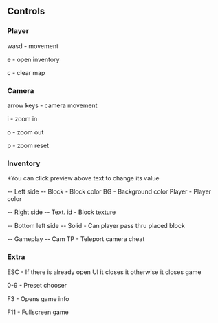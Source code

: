 ## Controls

### Player
wasd - movement

e - open inventory

c - clear map

### Camera
arrow keys - camera movement

i - zoom in

o - zoom out

p - zoom reset

### Inventory
*You can click preview above text to change its value

-- Left side --
Block - Block color
BG - Background color
Player - Player color

-- Right side --
Text. id - Block texture

-- Bottom left side --
Solid - Can player pass thru placed block

-- Gameplay --
Cam TP - Teleport camera cheat

### Extra
ESC - If there is already open UI it closes it otherwise it closes game

0-9 - Preset chooser

F3 - Opens game info

F11 - Fullscreen game